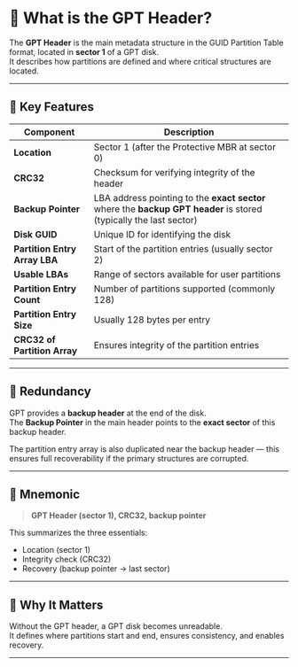 # 📘 What is the GPT Header?

The **GPT Header** is the main metadata structure in the GUID Partition Table format, located in **sector 1** of a GPT disk.  
It describes how partitions are defined and where critical structures are located.

---

## 📌 Key Features

| Component           | Description                                                                 |
|---------------------|-----------------------------------------------------------------------------|
| **Location**        | Sector 1 (after the Protective MBR at sector 0)                             |
| **CRC32**           | Checksum for verifying integrity of the header                              |
| **Backup Pointer**  | LBA address pointing to the **exact sector** where the **backup GPT header** is stored (typically the last sector) |
| **Disk GUID**       | Unique ID for identifying the disk                                           |
| **Partition Entry Array LBA** | Start of the partition entries (usually sector 2)                  |
| **Usable LBAs**     | Range of sectors available for user partitions                              |
| **Partition Entry Count** | Number of partitions supported (commonly 128)                         |
| **Partition Entry Size**  | Usually 128 bytes per entry                                           |
| **CRC32 of Partition Array** | Ensures integrity of the partition entries                         |

---

## 🔁 Redundancy

GPT provides a **backup header** at the end of the disk.  
The **Backup Pointer** in the main header points to the **exact sector** of this backup header.

The partition entry array is also duplicated near the backup header — this ensures full recoverability if the primary structures are corrupted.

---

## 🧠 Mnemonic

> **GPT Header (sector 1), CRC32, backup pointer**

This summarizes the three essentials:
- Location (sector 1)
- Integrity check (CRC32)
- Recovery (backup pointer → last sector)

---

## 🧭 Why It Matters

Without the GPT header, a GPT disk becomes unreadable.  
It defines where partitions start and end, ensures consistency, and enables recovery.

---
